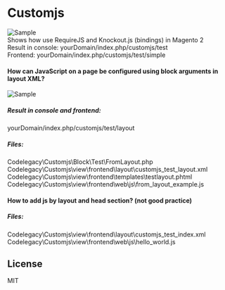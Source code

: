 # Customjs
![Sample](https://github.com/Alexander-Pop/MageCode/blob/master/docs/Customjs.png "Customjs page screenshot")  
Shows how use RequireJS and Knockout.js (bindings) in Magento 2  
Result in console: yourDomain/index.php/customjs/test  
Frontend: yourDomain/index.php/customjs/test/simple

#### How can JavaScript on a page be configured using block arguments in layout XML?  
![Sample](https://github.com/Alexander-Pop/MageCode/blob/master/docs/CustomJsFromLayout.png "Customjs page screenshot")  
##### Result in console and frontend:  
yourDomain/index.php/customjs/test/layout  

##### Files:  
Codelegacy\Customjs\Block\Test\FromLayout.php  
Codelegacy\Customjs\view\frontend\layout\customjs_test_layout.xml  
Codelegacy\Customjs\view\frontend\templates\testlayout.phtml  
Codelegacy\Customjs\view\frontend\web\js\from_layout_example.js  

#### How to add js by layout and head section? (not good practice)  

##### Files:  
Codelegacy\Customjs\view\frontend\layout\customjs_test_index.xml  
Codelegacy\Customjs\view\frontend\web\js\hello_world.js  

License
----
MIT
